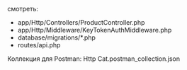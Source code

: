 смотреть:
 - app/Http/Controllers/ProductController.php
 - app/Http/Middleware/KeyTokenAuthMiddleware.php
 - database/migrations/*.php
 - routes/api.php
 
Коллекция для Postman: Http Cat.postman_collection.json

